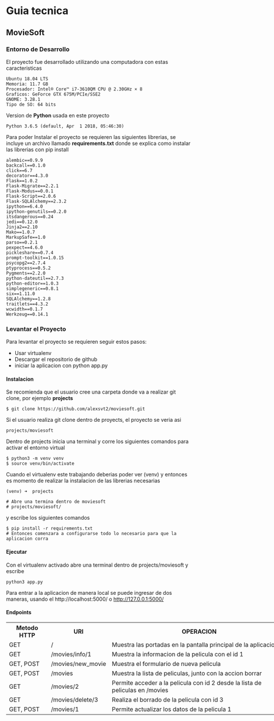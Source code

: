 # Guia tecnica

## MovieSoft



### Entorno de Desarrollo

El proyecto fue desarrollado utilizando una computadora con estas caracteristicas

```
Ubuntu 18.04 LTS
Memoria: 11.7 GB
Procesador: Intel® Core™ i7-3610QM CPU @ 2.30GHz × 8
Graficos: GeForce GTX 675M/PCIe/SSE2
GNOME: 3.28.1
Tipo de SO: 64 bits
```

Version de **Python** usada en este proyecto
```
Python 3.6.5 (default, Apr  1 2018, 05:46:30)
```

Para poder Instalar el proyecto se requieren las siguientes librerias, se incluye un archivo llamado **requirements.txt** donde se explica como instalar las librerias con pip install

```
alembic==0.9.9  
backcall==0.1.0  
click==6.7  
decorator==4.3.0  
Flask==1.0.2  
Flask-Migrate==2.2.1  
Flask-Modus==0.0.1  
Flask-Script==2.0.6  
Flask-SQLAlchemy==2.3.2  
ipython==6.4.0  
ipython-genutils==0.2.0  
itsdangerous==0.24  
jedi==0.12.0  
Jinja2==2.10  
Mako==1.0.7  
MarkupSafe==1.0  
parso==0.2.1  
pexpect==4.6.0  
pickleshare==0.7.4  
prompt-toolkit==1.0.15  
psycopg2==2.7.4  
ptyprocess==0.5.2  
Pygments==2.2.0  
python-dateutil==2.7.3  
python-editor==1.0.3  
simplegeneric==0.8.1  
six==1.11.0  
SQLAlchemy==1.2.8  
traitlets==4.3.2  
wcwidth==0.1.7  
Werkzeug==0.14.1  
```

### Levantar el Proyecto

Para levantar el proyecto se requieren seguir estos pasos:

- Usar virtualenv
- Descargar el repositorio de github
- iniciar la aplicacion con python app.py

#### Instalacion

Se recomienda que el usuario cree una carpeta donde va a realizar git clone, por ejemplo **projects**

```
$ git clone https://github.com/alexsvt2/moviesoft.git
```

Si el usuario realiza git clone dentro de proyects, el proyecto se veria asi
```
projects/moviesoft
```
Dentro de projects inicia una terminal y corre los siguientes comandos para activar el entorno virtual
```
$ python3 -m venv venv
$ source venv/bin/activate
```
Cuando el virtualenv este trabajando deberias poder ver (venv) y entonces es momento de realizar la instalacion de las librerias necesarias
```
(venv) ➜  projects
```

```
# Abre una termina dentro de moviesoft
# projects/moviesoft/
```
y escribe los siguientes comandos

```
$ pip install -r requirements.txt
# Entonces comenzara a configurarse todo lo necesario para que la aplicacion corra
```

#### Ejecutar

Con el virtualenv activado abre una terminal dentro de projects/moviesoft y escribe

```
python3 app.py
```

Para entrar a la aplicacion de manera local se puede ingresar de dos maneras, usando el http://localhost:5000/ o http://127.0.0.1:5000/


#### Endpoints

<table style="undefined;table-layout: fixed; width: 774px">
  <tr>
    <th>Metodo HTTP</th>
    <th>URI</th>
    <th>OPERACION</th>
  </tr>
  <tr>
    <td>GET</td>
    <td>/</td>
    <td>Muestra las portadas en la pantalla principal de la aplicacion</td>
  </tr>
  <tr>
    <td>GET</td>
    <td>/movies/info/1<br></td>
    <td>Muestra la informacion de la pelicula con el id 1</td>
  </tr>
  <tr>
    <td>GET, POST</td>
    <td>/movies/new_movie<br></td>
    <td>Muestra el formulario de nueva pelicula</td>
  </tr>
  <tr>
    <td>GET, POST</td>
    <td>/movies</td>
    <td>Muestra la lista de peliculas, junto con la accion borrar</td>
  </tr>
  <tr>
    <td>GET</td>
    <td>/movies/2</td>
    <td>Permite acceder a la pelicula con id 2 desde la lista de peliculas en /movies</td>
  </tr>
  <tr>
    <td>GET</td>
    <td>/movies/delete/3<br></td>
    <td>Realiza el borrado de la pelicula con id 3</td>
  </tr>
  <tr>
    <td>GET, POST</td>
    <td>/movies/1</td>
    <td>Permite actualizar los datos de la pelicula 1</td>
  </tr>
</table>